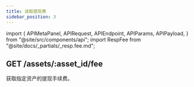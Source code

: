 ```yaml
---
title: 读取提现费
sidebar_position: 3
---
```


import {
  APIMetaPanel,
  APIRequest,
  APIEndpoint,
  APIParams,
  APIPayload,
} from "@site/src/components/api";
import RespFee from "@site/docs/_partials/_resp.fee.md";

## GET /assets/:asset_id/fee

获取指定资产的提现手续费。

<APIEndpoint url="/assets/:asset_id/fee" />

<APIMetaPanel scope="Authorized" scopeNote="" />

<APIParams
  p-asset_id="待查询的资产 ID"
  p-asset_id-required="true"
/>

<APIRequest title="Get Asset's Fee By $ASSET_ID" url="/assets/$ASSET_ID/fee" />

<RespFee />
